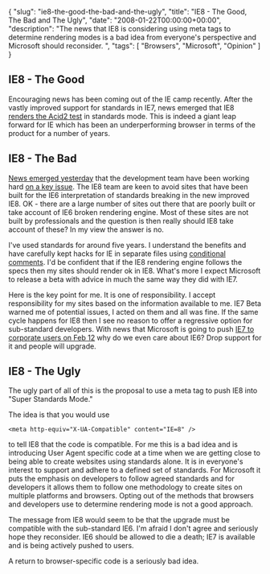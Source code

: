 {
  "slug": "ie8-the-good-the-bad-and-the-ugly",
  "title": "IE8 - The Good, The Bad and The Ugly",
  "date": "2008-01-22T00:00:00+00:00",
  "description": "The news that IE8 is considering using meta tags to determine rendering modes is a bad idea from everyone's perspective and Microsoft should reconsider.  ",
  "tags": [
    "Browsers",
    "Microsoft",
    "Opinion"
  ]
}
## IE8 - The Good

Encouraging news has been coming out of the IE camp recently. After the vastly improved support for standards in IE7, news emerged that IE8 [renders the Acid2 test][1] in standards mode. This is indeed a giant leap forward for IE which has been an underperforming browser in terms of the product for a number of years.

## IE8 - The Bad

[News emerged yesterday][2] that the development team have been working hard [on a key issue][3]. The IE8 team are keen to avoid sites that have been built for the IE6 interpretation of standards breaking in the new improved IE8. OK - there are a large number of sites out there that are poorly built or take account of IE6 broken rendering engine. Most of these sites are not built by professionals and the question is then really should IE8 take account of these? In my view the answer is no. 

I've used standards for around five years. I understand the benefits and have carefully kept hacks for IE in separate files using [conditional comments][4]. I'd be confident that if the IE8 rendering engine follows the specs then my sites should render ok in IE8. What's more I expect Microsoft to release a beta with advice in much the same way they did with IE7. 

Here is the key point for me. It is one of responsibility. I accept responsibility for my sites based on the information available to me. IE7 Beta warned me of potential issues, I acted on them and all was fine. If the same cycle happens for IE8 then I see no reason to offer a regressive option for sub-standard developers. With news that Microsoft is going to push [IE7 to corporate users on Feb 12][5] why do we even care about IE6? Drop support for it and people will upgrade. 

## IE8 - The Ugly

The ugly part of all of this is the proposal to use a meta tag to push IE8 into "Super Standards Mode."

The idea is that you would use 

    <meta http-equiv="X-UA-Compatible" content="IE=8" />

to tell IE8 that the code is compatible. For me this is a bad idea and is introducing User Agent specific code at a time when we are getting close to being able to create websites using standards alone. It is in everyone's interest to support and adhere to a defined set of standards. For Microsoft it puts the emphasis on developers to follow agreed standards and for developers it allows them to follow one methodology to create sites on multiple platforms and browsers. Opting out of the methods that browsers and developers use to determine rendering mode is not a good approach. 

The message from IE8 would seem to be that the upgrade must be compatible with the sub-standard IE6. I'm afraid I don't agree and seriously hope they reconsider. IE6 should be allowed to die a death; IE7 is available and is being actively pushed to users.

A return to browser-specific code is a seriously bad idea.

 [1]: http://blogs.msdn.com/ie/archive/2007/12/19/internet-explorer-8-and-acid2-a-milestone.aspx
 [2]: http://blogs.msdn.com/ie/archive/2008/01/21/compatibility-and-ie8.aspx
 [3]: http://alistapart.com/articles/beyonddoctype
 [4]: http://msdn2.microsoft.com/en-us/library/ms537512(VS.85).aspx
 [5]: http://blogs.zdnet.com/microsoft/?p=1114
